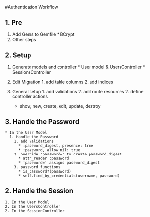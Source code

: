 #Authentication Workflow

## 1. Pre
  1. Add Gems to Gemfile
    * BCrypt
  2. Other steps

## 2. Setup
  1. Generate models and controller
    * User model & UsersController
    * SessionsController

  2. Edit Migration
    1. add table columns
    2. add indices

  2. General setup
    1. add validations
    2. add route resources
    2. define controller actions
      * show, new, create, edit, update, destroy

##  3. Handle the Password

    * In the User Model
      1. Handle the Password
        1. add validations
          * :password_digest, presence: true
          * :password, allow_nil: true
        2. override 'password=' to create password_digest
          * attr_reader :password
          * 'password=' assigns password_digest
        3. password functions
          * is_password?(password)
          * self.find_by_credentials(username, password)

##  2. Handle the Session
    1. In the User Model
    2. In the UsersController
    2. In the SessionController
